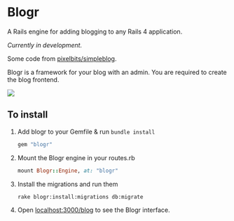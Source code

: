 # Blogr

A Rails engine for adding blogging to any Rails 4 application.

*Currently in development.*

Some code from [pixelbits/simpleblog](https://github.com/pixelbits/simpleblog).

Blogr is a framework for your blog with an admin. You are required to create the blog frontend.

![](http://s.vou.pe/wIB59.png)

## To install

1. Add blogr to your Gemfile & run `bundle install`

	```ruby
	gem "blogr"
	```

2. Mount the Blogr engine in your routes.rb

	```ruby
	mount Blogr::Engine, at: "blogr"
	```

3. Install the migrations and run them
	
	```
	rake blogr:install:migrations db:migrate
	```

4. Open [localhost:3000/blog](http://localhost:3000/blogr) to see the Blogr interface.
